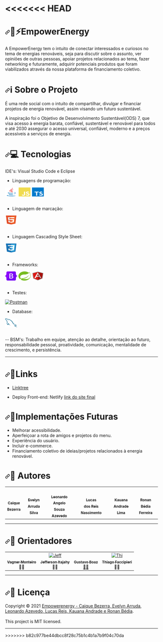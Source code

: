 <<<<<<< HEAD
=======

<readme-toc>
<h1 dir="auto"><a id="user-content-ℹ--sobre-o-projeto" class="anchor" aria-hidden="true" href="#ℹ--sobre-o-projeto"><svg class="octicon octicon-link" viewBox="0 0 16 16" version="1.1" width="16" height="16" aria-hidden="true"><path fill-rule="evenodd" d="M7.775 3.275a.75.75 0 001.06 1.06l1.25-1.25a2 2 0 112.83 2.83l-2.5 2.5a2 2 0 01-2.83 0 .75.75 0 00-1.06 1.06 3.5 3.5 0 004.95 0l2.5-2.5a3.5 3.5 0 00-4.95-4.95l-1.25 1.25zm-4.69 9.64a2 2 0 010-2.83l2.5-2.5a2 2 0 012.83 0 .75.75 0 001.06-1.06 3.5 3.5 0 00-4.95 0l-2.5 2.5a3.5 3.5 0 004.95 4.95l1.25-1.25a.75.75 0 00-1.06-1.06l-1.25 1.25a2 2 0 01-2.83 0z"></path></svg></a><g-emoji class="g-emoji" alias="information_source" fallback-src="">🔆⚡</g-emoji>EmpowerEnergy</h1>
    
A EmpowerEnergy tem o intuito de conectar interessados e curiosos no tema de energias renováveis, seja para discutir sobre o assunto, ver opiniões de outras pessoas, apoiar projetos relacionados ao tema, fazer networking e futuramente, adquirir potenciais produtos que foram viabilizados através da nossa plataforma de financiamento coletivo.

<h1 dir="auto"><a id="user-content-ℹ--sobre-o-projeto" class="anchor" aria-hidden="true" href="#ℹ--sobre-o-projeto"><svg class="octicon octicon-link" viewBox="0 0 16 16" version="1.1" width="16" height="16" aria-hidden="true"><path fill-rule="evenodd" d="M7.775 3.275a.75.75 0 001.06 1.06l1.25-1.25a2 2 0 112.83 2.83l-2.5 2.5a2 2 0 01-2.83 0 .75.75 0 00-1.06 1.06 3.5 3.5 0 004.95 0l2.5-2.5a3.5 3.5 0 00-4.95-4.95l-1.25 1.25zm-4.69 9.64a2 2 0 010-2.83l2.5-2.5a2 2 0 012.83 0 .75.75 0 001.06-1.06 3.5 3.5 0 00-4.95 0l-2.5 2.5a3.5 3.5 0 004.95 4.95l1.25-1.25a.75.75 0 00-1.06-1.06l-1.25 1.25a2 2 0 01-2.83 0z"></path></svg></a><g-emoji class="g-emoji" alias="information_source" fallback-src="https://github.githubassets.com/images/icons/emoji/unicode/2139.png">ℹ</g-emoji>  Sobre o Projeto</h1>

É uma rede social com o intuito de compartilhar, divulgar e financiar projetos de energia renovável, assim visando um futuro sustentável.

A inspiração foi o Objetivo de Desenvolvimento Sustentável(ODS) 7, que visa acesso à energia barata, confiável, sustentável e renovável para todos e até 2030 assegurar o acesso universal, confiável, moderno e a preços acessíveis a serviços de energia.


<h1 dir="auto"><a id="user-content--tecnologias" class="anchor" aria-hidden="true" href="#-tecnologias"><svg class="octicon octicon-link" viewBox="0 0 16 16" version="1.1" width="16" height="16" aria-hidden="true"><path fill-rule="evenodd" d="M7.775 3.275a.75.75 0 001.06 1.06l1.25-1.25a2 2 0 112.83 2.83l-2.5 2.5a2 2 0 01-2.83 0 .75.75 0 00-1.06 1.06 3.5 3.5 0 004.95 0l2.5-2.5a3.5 3.5 0 00-4.95-4.95l-1.25 1.25zm-4.69 9.64a2 2 0 010-2.83l2.5-2.5a2 2 0 012.83 0 .75.75 0 001.06-1.06 3.5 3.5 0 00-4.95 0l-2.5 2.5a3.5 3.5 0 004.95 4.95l1.25-1.25a.75.75 0 00-1.06-1.06l-1.25 1.25a2 2 0 01-2.83 0z"></path></svg></a><g-emoji class="g-emoji" alias="computer" fallback-src="https://github.githubassets.com/images/icons/emoji/unicode/1f4bb.png">💻</g-emoji> Tecnologias</h1>
<p dir="auto">IDE's: Visual Studio Code e Eclipse</p>
<ul dir="auto">
<li>Linguagens de programação:</li>
</ul>
<div dir="auto">
  <a target="_blank" rel="noopener noreferrer" href="https://raw.githubusercontent.com/devicons/devicon/master/icons/java/java-original.svg"><img align="center" alt="Java" height="30" width="40" src="https://raw.githubusercontent.com/devicons/devicon/master/icons/java/java-original.svg" style="max-width: 100%;"></a>
  <a target="_blank" rel="noopener noreferrer" href="https://raw.githubusercontent.com/devicons/devicon/master/icons/javascript/javascript-plain.svg"><img align="center" alt="Js" height="30" width="40" src="https://raw.githubusercontent.com/devicons/devicon/master/icons/javascript/javascript-plain.svg" style="max-width: 100%;"></a>
  <a target="_blank" rel="noopener noreferrer" href="https://raw.githubusercontent.com/devicons/devicon/master/icons/typescript/typescript-plain.svg"><img align="center" alt="Ts" height="30" width="40" src="https://raw.githubusercontent.com/devicons/devicon/master/icons/typescript/typescript-plain.svg" style="max-width: 100%;"></a>
</div><br>
<ul dir="auto">
<li>Linguagem de marcação:</li>
</ul>
<div dir="auto">
 <a target="_blank" rel="noopener noreferrer" href="https://raw.githubusercontent.com/devicons/devicon/master/icons/html5/html5-original.svg"><img align="center" alt="HTML" height="30" width="40" src="https://raw.githubusercontent.com/devicons/devicon/master/icons/html5/html5-original.svg" style="max-width: 100%;"></a>
</div><br>
<ul dir="auto">
<li>Linguagem Cascading Style Sheet:</li>
</ul>
<div dir="auto">
  <a target="_blank" rel="noopener noreferrer" href="https://raw.githubusercontent.com/devicons/devicon/master/icons/css3/css3-original.svg"><img align="center" alt="CSS" height="30" width="40" src="https://raw.githubusercontent.com/devicons/devicon/master/icons/css3/css3-original.svg" style="max-width: 100%;"></a>
</div><br>
<ul dir="auto">
<li>Frameworks:</li>
</ul>
<div dir="auto">
  <a target="_blank" rel="noopener noreferrer" href="https://raw.githubusercontent.com/devicons/devicon/master/icons/bootstrap/bootstrap-original.svg"><img align="center" alt="Bootstrap" height="30" width="40" src="https://raw.githubusercontent.com/devicons/devicon/master/icons/bootstrap/bootstrap-original.svg" style="max-width: 100%;"></a>
  <a target="_blank" rel="noopener noreferrer" href="https://raw.githubusercontent.com/devicons/devicon/master/icons/spring/spring-original.svg"><img align="center" alt="spring" height="30" width="40" src="https://raw.githubusercontent.com/devicons/devicon/master/icons/spring/spring-original.svg" style="max-width: 100%;"></a>
 <a target="_blank" rel="noopener noreferrer" href="https://raw.githubusercontent.com/devicons/devicon/master/icons/angularjs/angularjs-original.svg"><img align="center" alt="angular" height="30" width="40" src="https://raw.githubusercontent.com/devicons/devicon/master/icons/angularjs/angularjs-original.svg" style="max-width: 100%;"></a>
</div><br>
<ul dir="auto">
<li>Testes:</li>
</ul>
<p dir="auto"><a href="#"><img src="https://camo.githubusercontent.com/253796bc5d9fa25c5ce28f12a498e2cba713f783e360ca3b238dd0378b963221/68747470733a2f2f696d672e736869656c64732e696f2f62616467652f506f73746d616e2d4646364333373f7374796c653d666f722d7468652d6261646765266c6f676f3d506f73746d616e266c6f676f436f6c6f723d666666666666" alt="Postman" data-canonical-src="https://img.shields.io/badge/Postman-FF6C37?style=for-the-badge&amp;logo=Postman&amp;logoColor=ffffff" style="max-width: 100%;"></a><br></p>
<ul dir="auto">
<li>Database:</li>
</ul>
<div dir="auto">
  <a target="_blank" rel="noopener noreferrer" href="https://raw.githubusercontent.com/devicons/devicon/master/icons/mysql/mysql-original.svg"><img align="center" alt="MySQL" height="30" width="40" src="https://raw.githubusercontent.com/devicons/devicon/master/icons/mysql/mysql-original.svg" style="max-width: 100%;"></a>
</div><br>
<p dir="auto">-- BSM's: Trabalho em equipe, atenção ao detalhe, orientação ao futuro, responsabilidade pessoal, proatividade, comunicação, mentalidade de crescimento, e persistência.</p>
<hr>

  <h1 dir="auto"><a id="user-content-ℹ--sobre-o-projeto" class="anchor" aria-hidden="true" href="#ℹ--sobre-o-projeto"><svg class="octicon octicon-link" viewBox="0 0 16 16" version="1.1" width="16" height="16" aria-hidden="true"><path fill-rule="evenodd" d="M7.775 3.275a.75.75 0 001.06 1.06l1.25-1.25a2 2 0 112.83 2.83l-2.5 2.5a2 2 0 01-2.83 0 .75.75 0 00-1.06 1.06 3.5 3.5 0 004.95 0l2.5-2.5a3.5 3.5 0 00-4.95-4.95l-1.25 1.25zm-4.69 9.64a2 2 0 010-2.83l2.5-2.5a2 2 0 012.83 0 .75.75 0 001.06-1.06 3.5 3.5 0 00-4.95 0l-2.5 2.5a3.5 3.5 0 004.95 4.95l1.25-1.25a.75.75 0 00-1.06-1.06l-1.25 1.25a2 2 0 01-2.83 0z"></path></svg></a><g-emoji class="g-emoji" alias="information_source" fallback-src="">🔗</g-emoji>Links</h1>

<ul dir="auto">
<li><a href="https://linktr.ee/empowerenergy" rel="nofollow">Linktree</a></li>
</ul>
</a>
<ul dir="auto">
<li>Deploy Front-end: Netlify <a href="https://empowerenergy.netlify.app" rel="nofollow">link do site final</a></li>
</ul>

   <h1 dir="auto"><a id="user-content-ℹ--sobre-o-projeto" class="anchor" aria-hidden="true" href="#ℹ--sobre-o-projeto"><svg class="octicon octicon-link" viewBox="0 0 16 16" version="1.1" width="16" height="16" aria-hidden="true"><path fill-rule="evenodd" d="M7.775 3.275a.75.75 0 001.06 1.06l1.25-1.25a2 2 0 112.83 2.83l-2.5 2.5a2 2 0 01-2.83 0 .75.75 0 00-1.06 1.06 3.5 3.5 0 004.95 0l2.5-2.5a3.5 3.5 0 00-4.95-4.95l-1.25 1.25zm-4.69 9.64a2 2 0 010-2.83l2.5-2.5a2 2 0 012.83 0 .75.75 0 001.06-1.06 3.5 3.5 0 00-4.95 0l-2.5 2.5a3.5 3.5 0 004.95 4.95l1.25-1.25a.75.75 0 00-1.06-1.06l-1.25 1.25a2 2 0 01-2.83 0z"></path></svg></a><g-emoji class="g-emoji" alias="information_source" fallback-src="">🚀</g-emoji>Implementações Futuras</h1>

- Melhorar acessibilidade.
- Aperfeiçoar a rota de amigos e projetos do menu.
- Experiência do usuário.
- Incluir e-commerce.
- Financiamento coletivo de ideias/projetos relacionados à energia renovável.

<h1 dir="auto"><a id="user-content--autores" class="anchor" aria-hidden="true" href="#-autores"><svg class="octicon octicon-link" viewBox="0 0 16 16" version="1.1" width="16" height="16" aria-hidden="true"><path fill-rule="evenodd" d="M7.775 3.275a.75.75 0 001.06 1.06l1.25-1.25a2 2 0 112.83 2.83l-2.5 2.5a2 2 0 01-2.83 0 .75.75 0 00-1.06 1.06 3.5 3.5 0 004.95 0l2.5-2.5a3.5 3.5 0 00-4.95-4.95l-1.25 1.25zm-4.69 9.64a2 2 0 010-2.83l2.5-2.5a2 2 0 012.83 0 .75.75 0 001.06-1.06 3.5 3.5 0 00-4.95 0l-2.5 2.5a3.5 3.5 0 004.95 4.95l1.25-1.25a.75.75 0 00-1.06-1.06l-1.25 1.25a2 2 0 01-2.83 0z"></path></svg></a><g-emoji class="g-emoji" alias="bust_in_silhouette" fallback-src="https://github.githubassets.com/images/icons/emoji/unicode/1f464.png">👤</g-emoji> Autores</h1>
<table>
	<tbody><tr>
		<td align="center">
			<a href="(https://github.com/caiqueb05">
				<img width="100px" height="auto" src="https://avatars.githubusercontent.com/u/81648936?v=4" alt="" style="max-width: 100%;">
				<br>
				<sub>
					<b>Caique<br>Bezerra</b>
				</sub>
			</a>
		</td>
		<td align="center">
			<a href="https://github.com/evelynarruda">
				<img width="100px" height="auto" src="https://avatars.githubusercontent.com/u/89674125?v=4" alt="" style="max-width: 100%;">
				<br>
				<sub>
					<b>Evelyn<br>Arruda Silva</b>
				</sub>
			</a>
		</td>
		<td align="center">
			<a href="https://github.com/lleonardoazevedo">
				<img width="100px" height="auto" src="https://avatars.githubusercontent.com/u/86493240?v=4" alt="" style="max-width: 100%;">
				<br>
				<sub>
					<b>Leonardo Angelo<br>Souza Azevedo</b>
				</sub>
			</a>
		</td>
		<td align="center">
			<a href="https://github.com/therealkaslow">
				<img width="100px" height="auto" src="https://avatars.githubusercontent.com/u/88865748?v=4" alt="" style="max-width: 100%;">
				<br>
				<sub>
					<b>Lucas<br>dos Reis Nascimento</b>
				</sub>
			</a>
		</td>
		<td align="center">
			<a href="https://github.com/kauanaandrade">
				<img width="100px" height="auto" src="https://avatars.githubusercontent.com/u/88996534?v=4" alt="" style="max-width: 100%;">
				<br>
				<sub>
					<b>Kauana<br>Andrade Lima</b>
				</sub>
			</a>
<td align="center">
			<a href=" https://github.com/ronanbedia">
				<img width="100px" height="auto" src="https://avatars.githubusercontent.com/u/89662092?v=4" alt="" style="max-width: 100%;">
				<br>
				<sub>
					<b>Ronan<br>Bédia Ferreira</b>
				</sub>
			</a>
		</td>
	</tr>
</tbody></table>
<hr>
        
<h1 dir="auto"><a id="user-content--orientadores" class="anchor" aria-hidden="true" href="#-orientadores"><svg class="octicon octicon-link" viewBox="0 0 16 16" version="1.1" width="16" height="16" aria-hidden="true"><path fill-rule="evenodd" d="M7.775 3.275a.75.75 0 001.06 1.06l1.25-1.25a2 2 0 112.83 2.83l-2.5 2.5a2 2 0 01-2.83 0 .75.75 0 00-1.06 1.06 3.5 3.5 0 004.95 0l2.5-2.5a3.5 3.5 0 00-4.95-4.95l-1.25 1.25zm-4.69 9.64a2 2 0 010-2.83l2.5-2.5a2 2 0 012.83 0 .75.75 0 001.06-1.06 3.5 3.5 0 00-4.95 0l-2.5 2.5a3.5 3.5 0 004.95 4.95l1.25-1.25a.75.75 0 00-1.06-1.06l-1.25 1.25a2 2 0 01-2.83 0z"></path></svg></a><g-emoji class="g-emoji" alias="handshake" fallback-src="https://github.githubassets.com/images/icons/emoji/unicode/1f91d.png">🤝</g-emoji> Orientadores</h1>
<p dir="auto"></p>
<table>
  <tbody><tr>
    	  <td align="center"><a href="https://www.linkedin.com/in/vagner-monteiro-01b02811b/" rel="nofollow"><img src="https://media-exp1.licdn.com/dms/image/C4D03AQEtY0j2aFP_6w/profile-displayphoto-shrink_200_200/0/1588603343122?e=1643241600&v=beta&t=Pv2RELkxTZtGASUh8blRaSVWRtBhhRNLJ368YOVK_fw" width="100px;" alt="" data-canonical-src="https://media-exp1.licdn.com/dms/image/C4D03AQG-GED78ZIu3g/profile-displayphoto-shrink_400_400/0/1605569367220?e=1639612800&amp;v=beta&amp;t=4zTNK5W92b3ew6mUS-zXBSIMoody05KL69KHczZ-qbw" style="max-width: 100%;"><br><sub><b>Vagner Monteiro</b></sub></a><br><a title="Instrutor Generation Brasil"><g-emoji class="g-emoji" alias="man_astronaut" fallback-src="https://github.githubassets.com/images/icons/emoji/unicode/1f468-1f680.png">👨‍🚀</g-emoji></a></td> 
	  <td align="center"><a href="https://www.linkedin.com/in/jefferson-itajahy-aab58b120/" rel="nofollow"><img src="https://avatars.githubusercontent.com/u/76132310?v=4" width="100px;" alt="Jeff" style="max-width: 100%;"><br><sub><b>Jefferson Itajahy </b></sub></a><br><a title="Instrutor Generation Brasil"><g-emoji class="g-emoji" alias="man_astronaut" fallback-src="https://github.githubassets.com/images/icons/emoji/unicode/1f468-1f680.png">👨‍🚀</g-emoji></a></td> 
         <td align="center"><a href="https://www.linkedin.com/in/gustavoboaz/" rel="nofollow"><img src="https://media-exp1.licdn.com/dms/image/C4D03AQHJS-OwxqT4Og/profile-displayphoto-shrink_200_200/0/1628107373308?e=1643241600&v=beta&t=pLAV5rgMB07QYLrB5Qu8LTM2-LU-tIzp6j7pw0xciTc" width="100px;" alt="" data-canonical-src="https://media-exp1.licdn.com/dms/image/C4D03AQGTXH-g1mLpkg/profile-displayphoto-shrink_400_400/0/1603344125611?e=1639612800&amp;v=beta&amp;t=qhfqWdNYfqifTcfh9emwCjwVLPVfe_nQYbVpheYj1tc" style="max-width: 100%;"><br><sub><b>Gustavo Boaz</b></sub></a><br><a href="/FelipeJuanFernandes/blue-generation/blob/main" title="Instrutor Generation Brasil"><g-emoji class="g-emoji" alias="man_astronaut" fallback-src="https://github.githubassets.com/images/icons/emoji/unicode/1f468-1f680.png">👨‍🚀</g-emoji></a></td> 
    <td align="center"><a href="https://www.linkedin.com/in/thiago-faccipieri//" rel="nofollow"><img src="https://camo.githubusercontent.com/b027d34746212e324ab37b0ba924d8f25229d0fcf5334741f019fb2b996b76f5/68747470733a2f2f6d656469612d657870312e6c6963646e2e636f6d2f646d732f696d6167652f433445303341514551356662374e4d484834512f70726f66696c652d646973706c617970686f746f2d736872696e6b5f3430305f3430302f302f313630333230363030333438353f653d3136333936313238303026763d6265746126743d436f634347704b74716b6349755437786e78464337364f784b4b4948355970665330526776436d697a4263" width="100px;" alt="Thi" data-canonical-src="https://media-exp1.licdn.com/dms/image/C4E03AQEQ5fb7NMHH4Q/profile-displayphoto-shrink_400_400/0/1603206003485?e=1639612800&amp;v=beta&amp;t=CocCGpKtqkcIuT7xnxFC76OxKKIH5YpfS0RgvCmizBc" style="max-width: 100%;"><br><sub><b>Thiago Faccipieri</b></sub></a><br><a title="Instrutor Generation Brasil"><g-emoji class="g-emoji" alias="man_astronaut" fallback-src="https://github.githubassets.com/images/icons/emoji/unicode/1f468-1f680.png">👨‍🚀</g-emoji></a></td>	  
</tr>
</tbody></table>
<hr>
<h1 dir="auto"><a id="user-content--licença" class="anchor" aria-hidden="true" href="#-licença"><svg class="octicon octicon-link" viewBox="0 0 16 16" version="1.1" width="16" height="16" aria-hidden="true"><path fill-rule="evenodd" d="M7.775 3.275a.75.75 0 001.06 1.06l1.25-1.25a2 2 0 112.83 2.83l-2.5 2.5a2 2 0 01-2.83 0 .75.75 0 00-1.06 1.06 3.5 3.5 0 004.95 0l2.5-2.5a3.5 3.5 0 00-4.95-4.95l-1.25 1.25zm-4.69 9.64a2 2 0 010-2.83l2.5-2.5a2 2 0 012.83 0 .75.75 0 001.06-1.06 3.5 3.5 0 00-4.95 0l-2.5 2.5a3.5 3.5 0 004.95 4.95l1.25-1.25a.75.75 0 00-1.06-1.06l-1.25 1.25a2 2 0 01-2.83 0z"></path></svg></a><g-emoji class="g-emoji" alias="scroll" fallback-src="https://github.githubassets.com/images/icons/emoji/unicode/1f4dc.png">📜</g-emoji> Licença</h1>
<p dir="auto">Copyright <g-emoji class="g-emoji" alias="copyright" fallback-src="https://github.githubassets.com/images/icons/emoji/unicode/00a9.png">©️</g-emoji> 2021 <a href="https://github.com/Projeto-Integrador-EmpowerEnergy/Empower_Energy_Front">Empowerenergy - Caique Bezerra, Evelyn Arruda, Leonardo Azevedo, Lucas Reis, Kauana Andrade e Ronan Bédia</a>.
<br>
<br>
This project is <a>MIT</a> licensed.</p>
<hr>
</article>
        </div>
    </div>

  </readme-toc>
>>>>>>> b82c977be44dbcc8f28c75b1c4b1a7b9f04c70da
